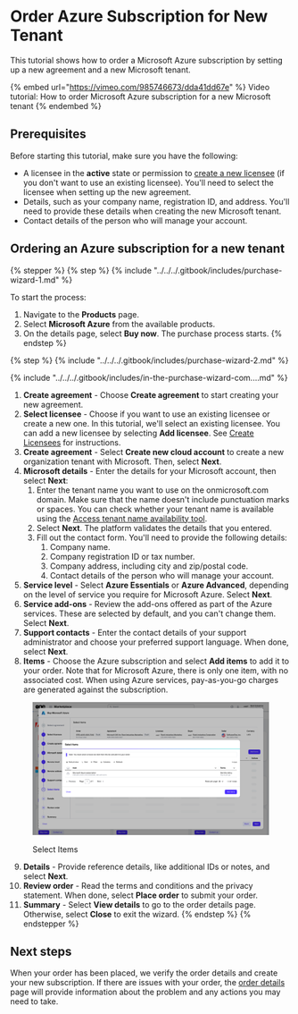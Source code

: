 # Order Azure Subscription for New Tenant

This tutorial shows how to order a Microsoft Azure subscription by setting up a new agreement and a new Microsoft tenant.

{% embed url="https://vimeo.com/985746673/dda41dd67e" %}
Video tutorial: How to order Microsoft Azure subscription for a new Microsoft tenant
{% endembed %}

## Prerequisites

Before starting this tutorial, make sure you have the following:

* A licensee in the **active** state or permission to [create a new licensee](../../../modules-and-features/settings/licensees/create-licensees.md) (if you don't want to use an existing licensee). You'll need to select the licensee when setting up the new agreement.&#x20;
* Details, such as your company name, registration ID, and address. You'll need to provide these details when creating the new Microsoft tenant.
* Contact details of the person who will manage your account.&#x20;

## Ordering an Azure subscription for a new tenant <a href="#id-1.-launch-the-purchase-wizard" id="id-1.-launch-the-purchase-wizard"></a>

{% stepper %}
{% step %}
{% include "../../../.gitbook/includes/purchase-wizard-1.md" %}

To start the process:

1. Navigate to the **Products** page.&#x20;
2. Select **Microsoft Azure** from the available products.
3. On the details page, select **Buy now**. The purchase process starts.
{% endstep %}

{% step %}
{% include "../../../.gitbook/includes/purchase-wizard-2.md" %}

{% include "../../../.gitbook/includes/in-the-purchase-wizard-com....md" %}

1. **Create agreement** - Choose **Create agreement** to start creating your new agreement.
2. **Select licensee** - Choose if you want to use an existing licensee or create a new one. In this tutorial, we'll select an existing licensee. You can add a new licensee by selecting **Add licensee**. See [Create Licensees](../../../modules-and-features/settings/licensees/create-licensees.md) for instructions.
3. **Create agreement** - Select **Create new cloud account** to create a new organization tenant with Microsoft. Then, select **Next**.
4. **Microsoft details** - Enter the details for your Microsoft account, then select **Next**:
   1. Enter the tenant name you want to use on the onmicrosoft.com domain. Make sure that the name doesn't include punctuation marks or spaces. You can check whether your tenant name is available using the [Access tenant name availability tool](https://onmicrosoft.platform.softwareone.com/).
   2. Select **Next**. The platform validates the details that you entered.
   3. Fill out the contact form. You'll need to provide the following details:
      1. Company name.
      2. Company registration ID or tax number.
      3. Company address, including city and zip/postal code.
      4. Contact details of the person who will manage your account.&#x20;
5. **Service level** - Select **Azure Essentials** or **Azure Advanced**, depending on the level of service you require for Microsoft Azure. Select **Next**.
6. **Service add-ons** - Review the add-ons offered as part of the Azure services. These are selected by default, and you can't change them. Select **Next**. &#x20;
7. **Support contacts** - Enter the contact details of your support administrator and choose your preferred support language. When done, select **Next**.
8. **Items** - Choose the Azure subscription and select **Add items** to add it to your order. Note that for Microsoft Azure, there is only one item, with no associated cost. When using Azure services, pay-as-you-go charges are generated against the subscription.

<div data-with-frame="true"><figure><img src="../../../.gitbook/assets/azure_select_items.png" alt=""><figcaption><p>Select Items</p></figcaption></figure></div>

9. **Details** - Provide reference details, like additional IDs or notes, and select **Next**.
10. **Review order** - Read the terms and conditions and the privacy statement. When done, select **Place order** to submit your order.
11. **Summary** - Select **View details** to go to the order details page. Otherwise, select **Close** to exit the wizard.
{% endstep %}
{% endstepper %}

## Next steps

When your order has been placed, we verify the order details and create your new subscription. If there are issues with your order, the [order details ](https://docs.platform.softwareone.com/modules-and-features/marketplace/orders#subscription-details)page will provide information about the problem and any actions you may need to take.
